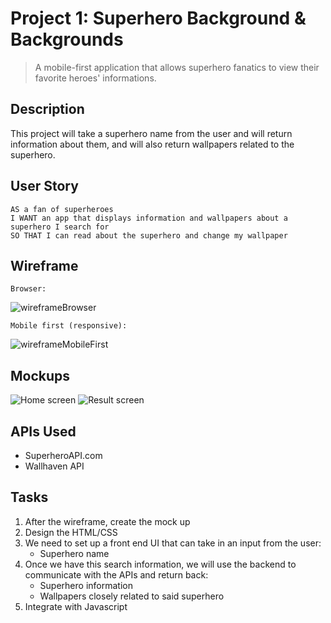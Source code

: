 # Project 1: Superhero Background & Backgrounds
> A mobile-first application that allows superhero fanatics to view their favorite heroes' informations.

## Description
This project will take a superhero name from the user and will return information about them, and will also return wallpapers related to the superhero.

## User Story
```
AS a fan of superheroes
I WANT an app that displays information and wallpapers about a superhero I search for
SO THAT I can read about the superhero and change my wallpaper
```


## Wireframe
```
Browser:
```
![wireframeBrowser](wireframeBrowser.png)
```
Mobile first (responsive):
```
![wireframeMobileFirst](wireframeMobileFirst.png)

## Mockups
![Home screen](home.png)
![Result screen](searchResult.png)

## APIs Used
* SuperheroAPI.com
* Wallhaven API


## Tasks

1) After the wireframe, create the mock up 
2) Design the HTML/CSS
3) We need to set up a front end UI that can take in an input from the user:
    * Superhero name
4) Once we have this search information, we will use the backend to communicate with the APIs and return back:
    * Superhero information
    * Wallpapers closely related to said superhero
5) Integrate with Javascript
